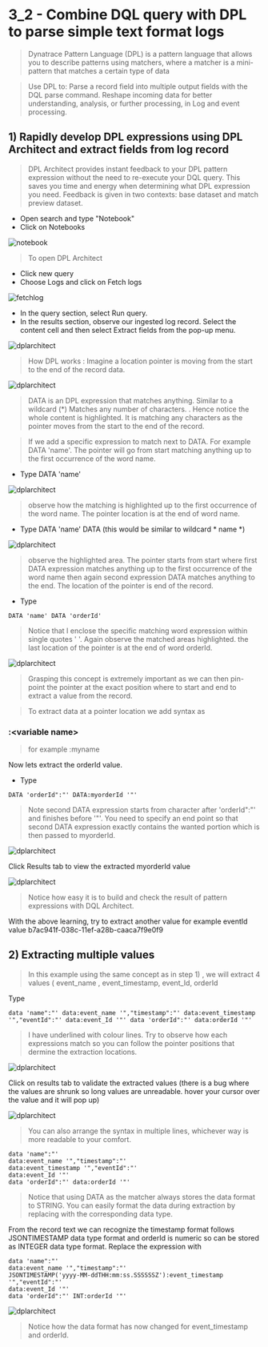 # 3_2 - Combine DQL query with DPL to parse simple text format logs

> Dynatrace Pattern Language (DPL) is a pattern language that allows you to describe patterns using matchers, where a matcher is a mini-pattern that matches a certain type of data

>Use DPL to:
Parse a record field into multiple output fields with the DQL parse command.
Reshape incoming data for better understanding, analysis, or further processing, in Log and event processing.

## 1) Rapidly develop DPL expressions using DPL Architect and extract fields from log record

> DPL Architect provides instant feedback to your DPL pattern expression without the need to re-execute your DQL query. This saves you time and energy when determining what DPL expression you need. Feedback is given in two contexts: base dataset and match preview dataset.

- Open search and type "Notebook"
- Click on Notebooks 

![notebook](https://github.com/hakansuku/D1APACTraining/blob/main/images/DPL/notebook.png?raw=true)

> To open DPL Architect
- Click new query
- Choose Logs and click on Fetch logs

![fetchlog](https://github.com/hakansuku/D1APACTraining/blob/main/images/DPL/fetchlogs.png?raw=true)

- In the query section, select Run query.
- In the results section, observe our ingested log record.  Select the content cell and then select Extract fields from the pop-up menu.

![dplarchitect](https://github.com/hakansuku/D1APACTraining/blob/main/images/DPL/dplarchitect.png?raw=true)
> How DPL works : Imagine a location pointer is moving from the start to the end of the record data.

![dplarchitect](https://github.com/hakansuku/D1APACTraining/blob/main/images/DPL/DPLAinitialscreen.png?raw=true)

> DATA is an DPL expression that matches anything.  Similar to a wildcard (*) Matches any number of characters. .
> Hence notice the whole content is highlighted.  It is matching any characters as the pointer moves from the start to the end of the record.

> If we add a specific expression to match next to DATA.  For example DATA 'name'.  The pointer will go from start matching anything up to the first occurrence of the word name.

- Type DATA 'name'
  
![dplarchitect](https://github.com/hakansuku/D1APACTraining/blob/main/images/DPL/namematch.png?raw=true)

> observe how the matching is highlighted up to the first occurrence of the word name. The pointer location is at the end of word name.

- Type DATA 'name' DATA (this would be similar to wildcard * name *)
  
![dplarchitect](https://github.com/hakansuku/D1APACTraining/blob/main/images/DPL/datanamedata.png?raw=true)

> observe the highlighted area.  The pointer starts from start where first DATA expression matches anything up to the first occurrence of the word name then again second expression DATA matches anything to the end. The location of the pointer is end of the record.

- Type
```
DATA 'name' DATA 'orderId'
```

> Notice that I enclose the specific matching word expression within single quotes ' '.
Again observe the matched areas highlighted. the last location of the pointer is at the end of word orderId.

![dplarchitect](https://github.com/hakansuku/D1APACTraining/blob/main/images/DPL/datanamedataorderId.png?raw=true)

> Grasping this concept is extremely important as we can then pin-point the pointer at the exact position where to start and end to extract a value from the record. 

> To extract data at a pointer location we add syntax as
### :\<variable name\>      
> for example  :myname 

Now lets extract the orderId value. 

- Type 
```
DATA 'orderId":"' DATA:myorderId '"'
```

>Note second DATA expression starts from character after 'orderId":"' and finishes before '"'.  You need to specify an end point so that second DATA expression exactly contains the wanted portion which is then passed to myorderId.

![dplarchitect](https://github.com/hakansuku/D1APACTraining/blob/main/images/DPL/orderIdextract.png?raw=true)

Click Results tab to view the extracted myorderId value

![dplarchitect](https://github.com/hakansuku/D1APACTraining/blob/main/images/DPL/resultorderId.png?raw=true)

> Notice how easy it is to build and check the result of pattern expressions with DQL Architect.

With the above learning, try to extract another value for example eventId value b7ac941f-038c-11ef-a28b-caaca7f9e0f9

## 2) Extracting multiple values 

> In this example using the same concept as in step 1) , we will extract 4 values ( event_name ,  event_timestamp, event_Id, orderId

Type 
```
data 'name":"' data:event_name '","timestamp":"' data:event_timestamp '","eventId":"' data:event_Id '"' data 'orderId":"' data:orderId '"'
```
> I have underlined with colour lines. Try to observe how each expressions match so you can follow the pointer positions that dermine the extraction locations.

![dplarchitect](https://github.com/hakansuku/D1APACTraining/blob/main/images/DPL/multivalues.png?raw=true)

Click on results tab to validate the extracted values (there is a bug where the values are shrunk so long values are unreadable. hover your cursor over the value and it will pop up)

![dplarchitect](https://github.com/hakansuku/D1APACTraining/blob/main/images/DPL/cursorhoverpopup.png?raw=true)

> You can also arrange the syntax in multiple lines, whichever way is more readable to your comfort.

```
data 'name":"' 
data:event_name '","timestamp":"' 
data:event_timestamp '","eventId":"' 
data:event_Id '"' 
data 'orderId":"' data:orderId '"'
```

> Notice that using DATA as the matcher always stores the data format to STRING.  You can easily format the data during extraction by replacing with the corresponding data type.

From the record text we can recognize the timestamp format follows JSONTIMESTAMP data type format and orderId is numeric so can be stored as INTEGER data type format. 
Replace the expression with 

```
data 'name":"' 
data:event_name '","timestamp":"' 
JSONTIMESTAMP('yyyy-MM-ddTHH:mm:ss.SSSSSSZ'):event_timestamp '","eventId":"' 
data:event_Id '"' 
data 'orderId":"' INT:orderId '"'
```

![dplarchitect](https://github.com/hakansuku/D1APACTraining/blob/main/images/DPL/dataformatconversion.png?raw=true)
> Notice how the data format has now changed for event_timestamp and orderId.


